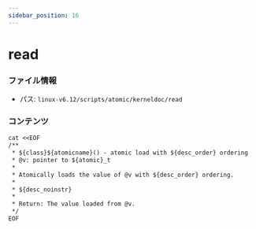```yaml
---
sidebar_position: 16
---
```

# read

### ファイル情報

- パス: `linux-v6.12/scripts/atomic/kerneldoc/read`

### コンテンツ

```txt
cat <<EOF
/**
 * ${class}${atomicname}() - atomic load with ${desc_order} ordering
 * @v: pointer to ${atomic}_t
 *
 * Atomically loads the value of @v with ${desc_order} ordering.
 *
 * ${desc_noinstr}
 *
 * Return: The value loaded from @v.
 */
EOF

```
